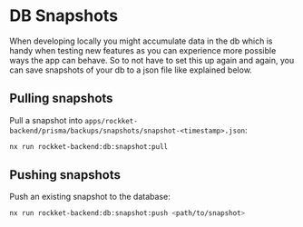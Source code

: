 # DB Snapshots

When developing locally you might accumulate data in the db which is handy when testing new features as you can experience more possible ways the app can behave. So to not have to set this up again and again, you can save snapshots of your db to a json file like explained below.

## Pulling snapshots

Pull a snapshot into `apps/rockket-backend/prisma/backups/snapshots/snapshot-<timestamp>.json`:

```bash
nx run rockket-backend:db:snapshot:pull
```

## Pushing snapshots

Push an existing snapshot to the database:

```bash
nx run rockket-backend:db:snapshot:push <path/to/snapshot>
```
